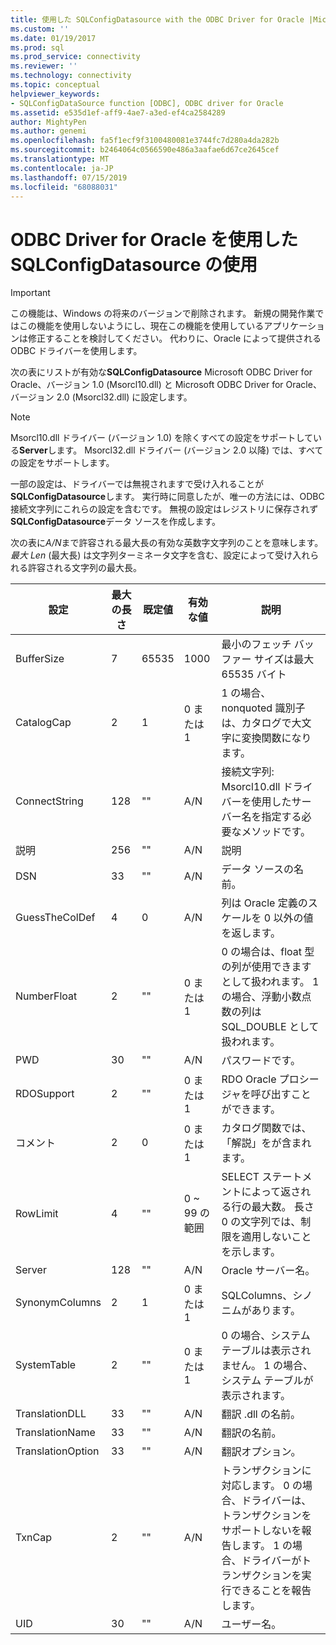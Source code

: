 ```yaml
---
title: 使用した SQLConfigDatasource with the ODBC Driver for Oracle |Microsoft Docs
ms.custom: ''
ms.date: 01/19/2017
ms.prod: sql
ms.prod_service: connectivity
ms.reviewer: ''
ms.technology: connectivity
ms.topic: conceptual
helpviewer_keywords:
- SQLConfigDataSource function [ODBC], ODBC driver for Oracle
ms.assetid: e535d1ef-aff9-4ae7-a3ed-ef4ca2584289
author: MightyPen
ms.author: genemi
ms.openlocfilehash: fa5f1ecf9f3100480081e3744fc7d280a4da282b
ms.sourcegitcommit: b2464064c0566590e486a3aafae6d67ce2645cef
ms.translationtype: MT
ms.contentlocale: ja-JP
ms.lasthandoff: 07/15/2019
ms.locfileid: "68088031"
---
```

# <a name="using-sqlconfigdatasource-with-the-odbc-driver-for-oracle"></a>ODBC Driver for Oracle を使用した SQLConfigDatasource の使用
> [!IMPORTANT]  
>  この機能は、Windows の将来のバージョンで削除されます。 新規の開発作業ではこの機能を使用しないようにし、現在この機能を使用しているアプリケーションは修正することを検討してください。 代わりに、Oracle によって提供される ODBC ドライバーを使用します。  
  
 次の表にリストが有効な**SQLConfigDatasource** Microsoft ODBC Driver for Oracle、バージョン 1.0 (Msorcl10.dll) と Microsoft ODBC Driver for Oracle、バージョン 2.0 (Msorcl32.dll) に設定します。  
  
> [!NOTE]  
>  Msorcl10.dll ドライバー (バージョン 1.0) を除くすべての設定をサポートしている**Server**します。 Msorcl32.dll ドライバー (バージョン 2.0 以降) では、すべての設定をサポートします。  
  
 一部の設定は、ドライバーでは無視されますで受け入れることが**SQLConfigDatasource**します。 実行時に同意したが、唯一の方法には、ODBC 接続文字列にこれらの設定を含むです。 無視の設定はレジストリに保存されず**SQLConfigDatasource**データ ソースを作成します。  
  
 次の表に*A/N*まで許容される最大長の有効な英数字文字列のことを意味します。 *最大 Len* (最大長) は文字列ターミネータ文字を含む、設定によって受け入れられる許容される文字列の最大長。  
  
|設定|最大の長さ|既定値|有効な値|説明|  
|-------------|-------------|-------------------|------------------|-----------------|  
|BufferSize|7|65535|1000|最小のフェッチ バッファー サイズは最大 65535 バイト|  
|CatalogCap|2|1|0 または 1|1 の場合、nonquoted 識別子は、カタログで大文字に変換関数になります。|  
|ConnectString|128|""|A/N|接続文字列: Msorcl10.dll ドライバーを使用したサーバー名を指定する必要なメソッドです。|  
|説明|256|""|A/N|説明|  
|DSN|33|""|A/N|データ ソースの名前。|  
|GuessTheColDef|4|0|A/N|列は Oracle 定義のスケールを 0 以外の値を返します。|  
|NumberFloat|2|""|0 または 1|0 の場合は、float 型の列が使用できますとして扱われます。 1 の場合、浮動小数点数の列は SQL_DOUBLE として扱われます。|  
|PWD|30|""|A/N|パスワードです。|  
|RDOSupport|2|""|0 または 1|RDO Oracle プロシージャを呼び出すことができます。|  
|コメント|2|0|0 または 1|カタログ関数では、「解説」をが含まれます。|  
|RowLimit|4|""|0 ~ 99 の範囲|SELECT ステートメントによって返される行の最大数。 長さ 0 の文字列では、制限を適用しないことを示します。|  
|Server|128|""|A/N|Oracle サーバー名。|  
|SynonymColumns|2|1|0 または 1|SQLColumns、シノニムがあります。|  
|SystemTable|2|""|0 または 1|0 の場合、システム テーブルは表示されません。 1 の場合、システム テーブルが表示されます。|  
|TranslationDLL|33|""|A/N|翻訳 .dll の名前。|  
|TranslationName|33|""|A/N|翻訳の名前。|  
|TranslationOption|33|""|A/N|翻訳オプション。|  
|TxnCap|2|""|A/N|トランザクションに対応します。 0 の場合、ドライバーは、トランザクションをサポートしないを報告します。 1 の場合、ドライバーがトランザクションを実行できることを報告します。|  
|UID|30|""|A/N|ユーザー名。|
